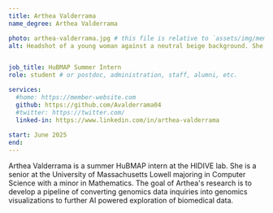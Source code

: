 ```yaml
---
title: Arthea Valderrama
name_degree: Arthea Valderrama

photo: arthea-valderrama.jpg # this file is relative to `assets/img/members/fullsize`
alt: Headshot of a young woman against a neutral beige background. She appears to be smiling and has black hair with blonde highlights. She is wearing a black top, golden earrings and a necklace. 


job_title: HuBMAP Summer Intern
role: student # or postdoc, administration, staff, alumni, etc.

services:
  #home: https://member-website.com
  github: https://github.com/Avalderrama04
  #twitter: https://twitter.com/
  linked-in: https://www.linkedin.com/in/arthea-valderrama
  
start: June 2025
end:
---
```

Arthea Valderrama is a summer HuBMAP intern at the HIDIVE lab. She is a senior at the University of Massachusetts Lowell majoring in Computer Science with a minor in Mathematics. The goal of Arthea's research is to develop a pipeline of converting genomics data inquiries into genomics visualizations to further AI powered exploration of biomedical data.  
